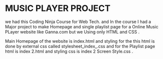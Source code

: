 # MUSIC PLAYER PROJECT
 we had this Coding Ninja Course for Web Tech. and In the course I had a Major project to make Homepage and single playlist page for a Online Music PLayer website like Ganna.com but we Using only HTML and CSS .


Main Homepage of the website is index.html and styling for the this html is done by external css called stylesheet_index_.css and for the Playlist page html is index 2.html and styling css is index 2 Screen Style.css .

